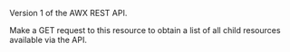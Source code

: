Version 1 of the AWX REST API.

Make a GET request to this resource to obtain a list of all child resources
available via the API.
